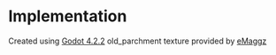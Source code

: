 # Implementation
Created using [Godot 4.2.2](https://godotengine.org/download/windows/)
old_parchment texture provided by [eMaggz](https://www.deviantart.com/emaggz/art/Textures-Old-Paper-270228570)
